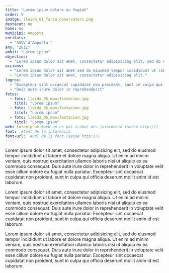 ```yaml
---
title: "Lorem ipsum dolore eu fugiat"
order: 5
imatge: lleida_01_farsa_observatori.png
destacat: no
home: no
municipi: Amposta
entitats:
  - "AAVV d'Amposta'"
any: "2011"
ambit: "Lorem ipsum"
objectius:
  - "Lorem ipsum dolor sit amet, consectetur adipisicing elit, sed do eiusmod tempor incididunt ut labore et dolore magna aliqua."
accions:
  - "Lorem ipsum dolor sit amet sed do eiusmod tempor incididunt ut labore."
  - "Lorem ipsum dolor sit amet, consectetur adipisicing elit."
logros:
  - "Excepteur sint occaecat cupidatat non proident, sunt in culpa qui officia deserunt mollit anim id est laborum."
  - "Duis aute irure dolor in reprehenderit"
fotos:
  - foto: lleida_05_manifestacion.jpg
    titol: "Lorem ipsum"
  - foto: lleida_05_manifestacion.jpg
    titol: "Lorem ipsum"
  - foto: lleida_05_manifestacion.jpg
    titol: "Lorem ipsum"
web: loremipsum #web on es pot trobar més informació (sense http://)
font:  #font de la informació
font-url:  #url de la font (sense http://)
---
```

Lorem ipsum dolor sit amet, consectetur adipisicing elit, sed do eiusmod tempor incididunt ut labore et dolore magna aliqua. Ut enim ad minim veniam, quis nostrud exercitation ullamco laboris nisi ut aliquip ex ea commodo consequat. Duis aute irure dolor in reprehenderit in voluptate velit esse cillum dolore eu fugiat nulla pariatur. Excepteur sint occaecat cupidatat non proident, sunt in culpa qui officia deserunt mollit anim id est laborum.

Lorem ipsum dolor sit amet, consectetur adipisicing elit, sed do eiusmod tempor incididunt ut labore et dolore magna aliqua. Ut enim ad minim veniam, quis nostrud exercitation ullamco laboris nisi ut aliquip ex ea commodo consequat. Duis aute irure dolor in reprehenderit in voluptate velit esse cillum dolore eu fugiat nulla pariatur. Excepteur sint occaecat cupidatat non proident, sunt in culpa qui officia deserunt mollit anim id est laborum.

Lorem ipsum dolor sit amet, consectetur adipisicing elit, sed do eiusmod tempor incididunt ut labore et dolore magna aliqua. Ut enim ad minim veniam, quis nostrud exercitation ullamco laboris nisi ut aliquip ex ea commodo consequat. Duis aute irure dolor in reprehenderit in voluptate velit esse cillum dolore eu fugiat nulla pariatur. Excepteur sint occaecat cupidatat non proident, sunt in culpa qui officia deserunt mollit anim id est laborum.
